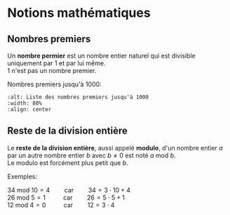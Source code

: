 <!-- Copyright 2024 Caroline Blank <caro@c-space.org> -->
<!-- SPDX-License-Identifier: CC-BY-NC-SA-4.0 -->

# Notions mathématiques

## Nombres premiers

Un **nombre permier** est un nombre entier naturel qui est divisible uniquement
par 1 et par lui même.\
1 n'est pas un nombre premier.

Nombres premiers jusqu'à 1000:

```{figure} images/nb-premiers.png
:alt: Liste des nombres premiers jusqu'à 1000
:width: 80%
:align: center
```

## Reste de la division entière

Le **reste de la division entière**, aussi appelé **modulo**, d'un nombre entier
$a$ par un autre nombre entier $b$ avec $b \ne 0$ est noté $a \textrm{ mod } b$.\
Le modulo est forcément plus petit que $b$.

<!-- TODO: Trouver une meilleure méthode pour aligner verticalement. -->

Exemples:

$34 \textrm{ mod } 10 = 4 \quad \quad \textrm{car} \quad \quad 34 = 3 \cdot 10 + 4$\
$26 \textrm{ mod } 5 = 1 \quad \quad \; \: \textrm{car} \quad \quad 26 = 5 \cdot 5 + 1$\
$12 \textrm{ mod } 4 = 0 \quad \quad \; \: \textrm{car} \quad \quad 12 = 3 \cdot 4$



